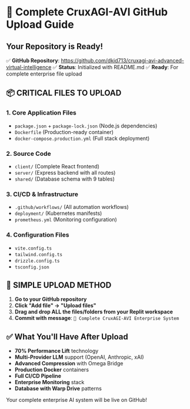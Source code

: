 # 🚀 Complete CruxAGI-AVI GitHub Upload Guide

## Your Repository is Ready!
✅ **GitHub Repository**: https://github.com/dkid713/cruxagi-avi-advanced-virtual-intelligence
✅ **Status**: Initialized with README.md
✅ **Ready**: For complete enterprise file upload

## 📦 CRITICAL FILES TO UPLOAD

### 1. Core Application Files
- `package.json` + `package-lock.json` (Node.js dependencies)
- `Dockerfile` (Production-ready container)
- `docker-compose.production.yml` (Full stack deployment)

### 2. Source Code
- `client/` (Complete React frontend)
- `server/` (Express backend with all routes)
- `shared/` (Database schema with 9 tables)

### 3. CI/CD & Infrastructure  
- `.github/workflows/` (All automation workflows)
- `deployment/` (Kubernetes manifests)
- `prometheus.yml` (Monitoring configuration)

### 4. Configuration Files
- `vite.config.ts`
- `tailwind.config.ts` 
- `drizzle.config.ts`
- `tsconfig.json`

## 🎯 SIMPLE UPLOAD METHOD

1. **Go to your GitHub repository**
2. **Click "Add file" → "Upload files"**
3. **Drag and drop ALL the files/folders from your Replit workspace**
4. **Commit with message**: `🚀 Complete CruxAGI-AVI Enterprise System`

## ✅ What You'll Have After Upload

- **70% Performance Lift** technology
- **Multi-Provider LLM** support (OpenAI, Anthropic, xAI)
- **Advanced Compression** with Omega Bridge
- **Production Docker** containers
- **Full CI/CD Pipeline** 
- **Enterprise Monitoring** stack
- **Database with Warp Drive** patterns

Your complete enterprise AI system will be live on GitHub!
